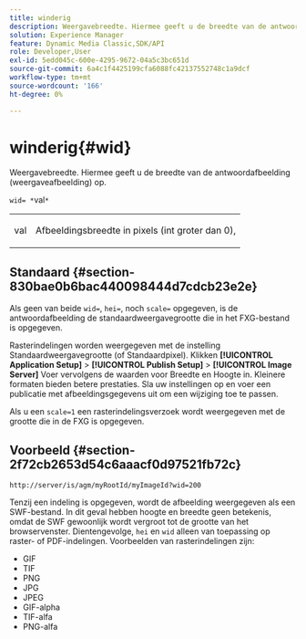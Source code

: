 ```yaml
---
title: winderig
description: Weergavebreedte. Hiermee geeft u de breedte van de antwoordafbeelding (weergaveafbeelding) op.
solution: Experience Manager
feature: Dynamic Media Classic,SDK/API
role: Developer,User
exl-id: 5edd045c-600e-4295-9672-04a5c3bc651d
source-git-commit: 6a4c1f4425199cfa6088fc42137552748c1a9dcf
workflow-type: tm+mt
source-wordcount: '166'
ht-degree: 0%

---
```


# winderig{#wid}

Weergavebreedte. Hiermee geeft u de breedte van de antwoordafbeelding (weergaveafbeelding) op.

`wid= *`val`*`

<table id="simpletable_8229FEFB366F4A799C206FD3E3C601BA"> 
 <tr class="strow"> 
  <td class="stentry"> <p><span class="codeph"> <span class="varname"> val</span></span> </p> </td> 
  <td class="stentry"> <p>Afbeeldingsbreedte in pixels (int groter dan 0), </p></td> 
 </tr> 
</table>

## Standaard {#section-830bae0b6bac440098444d7cdcb23e2e}

Als geen van beide `wid=`, `hei=`, noch `scale=` opgegeven, is de antwoordafbeelding de standaardweergavegrootte die in het FXG-bestand is opgegeven.

Rasterindelingen worden weergegeven met de instelling Standaardweergavegrootte (of Standaardpixel). Klikken **[!UICONTROL Application Setup]** > **[!UICONTROL Publish Setup]** > **[!UICONTROL Image Server]** Voer vervolgens de waarden voor Breedte en Hoogte in. Kleinere formaten bieden betere prestaties. Sla uw instellingen op en voer een publicatie met afbeeldingsgegevens uit om een wijziging toe te passen.

Als u een `scale=1` een rasterindelingsverzoek wordt weergegeven met de grootte die in de FXG is opgegeven.

## Voorbeeld {#section-2f72cb2653d54c6aaacf0d97521fb72c}

`http://server/is/agm/myRootId/myImageId?wid=200`

Tenzij een indeling is opgegeven, wordt de afbeelding weergegeven als een SWF-bestand. In dit geval hebben hoogte en breedte geen betekenis, omdat de SWF gewoonlijk wordt vergroot tot de grootte van het browservenster. Dientengevolge, `hei` en `wid` alleen van toepassing op raster- of PDF-indelingen. Voorbeelden van rasterindelingen zijn:

* GIF
* TIF
* PNG
* JPG
* JPEG
* GIF-alpha
* TIF-alfa
* PNG-alfa
